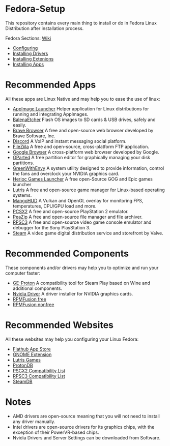 # Fedora-Setup
This repository contains every main thing to install or do in Fedora Linux Distribution after installation process.

Fedora Sections: [Wiki](https://github.com/ZHassanQ/Fedora-Setup/wiki)

- [Configuring](https://github.com/ZHassanQ/Fedora-Setup/wiki/0.-Configuring)
- [Installing Drivers](https://github.com/ZHassanQ/Fedora-Setup/wiki/1.-Installing-Drivers)
- [Installing Extenions](https://github.com/ZHassanQ/Fedora-Setup/wiki/2.-Installing-Extensions)
- [Installing Apps](https://github.com/ZHassanQ/Fedora-Setup/wiki/3.-Installing-Apps)


# Recommended Apps

All these apps are Linux Native and may help you to ease the use of linux:

- [AppImage Launcher](https://github.com/TheAssassin/AppImageLauncher) Helper application for Linux distributions for running and integrating AppImages.
- [BalenaEtcher](https://www.balena.io/etcher/) Flash OS images to SD cards & USB drives, safely and easily.
- [Brave Browser](https://brave.com) A free and open-source web browser developed by Brave Software, Inc.
- [Discord](https://discord.com) A VoIP and instant messaging social platform.
- [FileZiila](https://filezilla-project.org) A free and open-source, cross-platform FTP application.
- [Google Browser](https://www.google.com/chrome/) A cross-platform web browser developed by Google.
- [GParted](https://gparted.org) A free partition editor for graphically managing your disk partitions.
- [GreenWithEnvy](https://gitlab.com/leinardi/gwe) A system utility designed to provide information, control the fans and overclock your NVIDIA graphics card.
- [Herioc Games Launcher](https://heroicgameslauncher.com/) A free open-Source GOG and Epic games launcher
- [Lutris](https://lutris.net) A free and open-source game manager for Linux-based operating systems.
- [MangoHUD](https://github.com/flightlessmango/MangoHud) A Vulkan and OpenGL overlay for monitoring FPS, temperatures, CPU/GPU load and more.
- [PCSX2](https://pcsx2.net) A free and open-source PlayStation 2 emulator.
- [PeaZip](https://peazip.github.io) A free and open-source file manager and file archiver.
- [RPSC3](https://rpcs3.net) A free and open-source video game console emulator and debugger for the Sony PlayStation 3.
- [Steam](https://store.steampowered.com) A video game digital distribution service and storefront by Valve.


# Recommended Components

These components and/or drivers may help you to optimize and run your computer faster:

- [GE-Proton](https://github.com/GloriousEggroll/proton-ge-custom) A compatibility tool for Steam Play based on Wine and additional components.
- [Nvidia Driver](https://www.nvidia.com/Download/index.aspx?lang=en-us) A driver installer for NVIDIA graphics cards.
- [RPMFusion free](https://rpmfusion.org/)
- [RPMFusion nonfree](https://rpmfusion.org/)


# Recommended Websites

All these websites may help you configuring your Linux Fedora:

- [Flathub App Store](https://flathub.org/home)
- [GNOME Extension](https://extensions.gnome.org/)
- [Lutris Games](https://lutris.net/games)
- [ProtonDB](https://www.protondb.com)
- [PSCX2 Compatibility List](https://pcsx2.net/compat)
- [RPSC3 Compatibility List](https://rpcs3.net/compatibility)
- [SteamDB](https://steamdb.info)


# Notes

- AMD drivers are open-source meaning that you will not need to install any driver manually.
- Intel drivers are open-source drivers for its graphics chips, with the exception of their PowerVR-based chips.
- Nvidia Drivers and Server Settings can be downloaded from Software.
